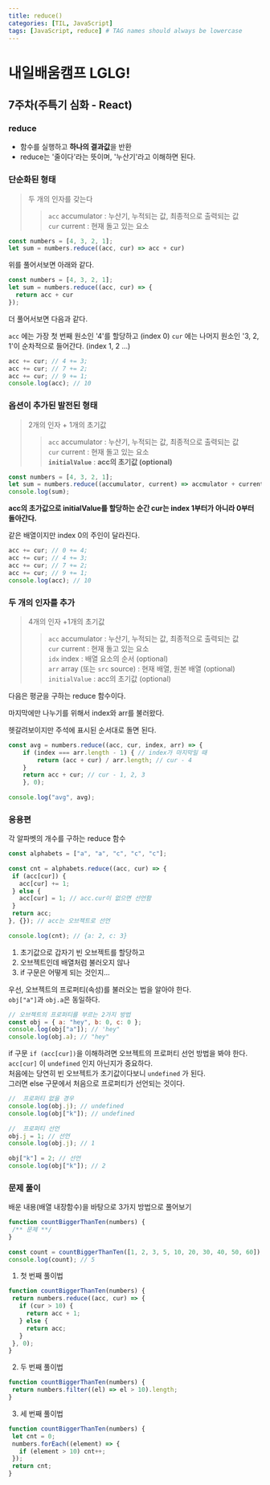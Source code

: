 ```yaml
---
title: reduce()
categories: [TIL, JavaScript]
tags: [JavaScript, reduce] # TAG names should always be lowercase
---
```


# 내일배움캠프 LGLG!

## 7주차(주특기 심화 - React)

### **reduce**
- 함수를 실행하고 **하나의 결과값**을 반환
- reduce는 '줄이다'라는 뜻이며, '누산기'라고 이해하면 된다.

### **단순화된 형태**

> 두 개의 인자를 갖는다
>> `acc` accumulator : 누산기, 누적되는 값, 최종적으로 출력되는 값<br>
>> `cur` current : 현재 돌고 있는 요소

```js
const numbers = [4, 3, 2, 1];
let sum = numbers.reduce((acc, cur) => acc + cur)
```

위를 풀어서보면 아래와 같다.

```js
const numbers = [4, 3, 2, 1];
let sum = numbers.reduce((acc, cur) => {
  return acc + cur
});
```

더 풀어서보면 다음과 같다.

`acc` 에는 가장 첫 번째 원소인 '4'를 할당하고 (index 0)
`cur` 에는 나머지 원소인 '3, 2, 1'이 순차적으로 들어간다. (index 1, 2 ...)

```js
acc += cur; // 4 += 3;
acc += cur; // 7 += 2;
acc += cur; // 9 += 1;
console.log(acc); // 10
```

### **옵션이 추가된 발전된 형태**

> 2개의 인자 + 1개의 초기값
>> `acc` accumulator : 누산기, 누적되는 값, 최종적으로 출력되는 값<br>
>> `cur` current : 현재 돌고 있는 요소<br>
>> **`initialValue`** : **acc의 초기값 (optional)**

```js
const numbers = [4, 3, 2, 1];
let sum = numbers.reduce((accumulator, current) => accmulator + current, 0);
console.log(sum);
```
**acc의 초가값으로 initialValue를 할당하는 순간 cur는 index 1부터가 아니라 0부터 돌아간다.**

같은 배열이지만 index 0의 주인이 달라진다.
```js
acc += cur; // 0 += 4;
acc += cur; // 4 += 3;
acc += cur; // 7 += 2;
acc += cur; // 9 += 1;
console.log(acc); // 10
```

### **두 개의 인자를 추가**

> 4개의 인자 +1개의 초기값
>> `acc` accumulator : 누산기, 누적되는 값, 최종적으로 출력되는 값<br>
>> `cur` current : 현재 돌고 있는 요소<br>
>> `idx` index : 배열 요소의 순서 (optional)<br>
>> `arr` array (또는 `src` source) : 현재 배열, 원본 배열 (optional)<br>
>> `initialValue` : acc의 초기값 (optional)

다음은 평균을 구하는 reduce 함수이다.

마지막에만 나누기를 위해서 index와 arr를 불러왔다.

헷갈려보이지만 주석에 표시된 순서대로 돌면 된다.

```js
const avg = numbers.reduce((acc, cur, index, arr) => {
	if (index === arr.length - 1) { // index가 마지막일 때
		return (acc + cur) / arr.length; // cur - 4
	}
	return acc + cur; // cur - 1, 2, 3
	}, 0);
ㅤ
console.log("avg", avg);
```

### **응용편**

각 알파벳의 개수를 구하는 reduce 함수
```js
const alphabets = ["a", "a", "c", "c", "c"];
 ㅤ
const cnt = alphabets.reduce((acc, cur) => {
 if (acc[cur]) {
   acc[cur] += 1;
 } else {
   acc[cur] = 1; // acc.cur이 없으면 선언함
 }
 return acc;
}, {}); // acc는 오브젝트로 선언
 ㅤ
console.log(cnt); // {a: 2, c: 3}
```

1) 초기값으로 갑자기 빈 오브젝트를 할당하고
2) 오브젝트인데 배열처럼 불러오지 않나
3) if 구문은 어떻게 되는 것인지...

우선, 오브젝트의 프로퍼티(속성)를 불러오는 법을 알아야 한다.<br>
`obj["a"]`과 `obj.a`은 동일하다.

```js
// 오브젝트의 프로퍼티를 부르는 2가지 방법
const obj = { a: "hey", b: 0, c: 0 };
console.log(obj["a"]); // 'hey"
console.log(obj.a); // "hey"
```

if 구문 `if (acc[cur])`을 이해하려면 오브젝트의 프로퍼티 선언 방법을 봐야 한다.<br>
`acc[cur]` 이 `undefined` 인지 아닌지가 중요하다.<br>
처음에는 당연히 빈 오브젝트가 초기값이다보니 `undefined` 가 된다.<br>
그러면 else 구문에서 처음으로 프로퍼티가 선언되는 것이다.

```js
//  프로퍼티 없을 경우
console.log(obj.j); // undefined
console.log(obj["k"]); // undefined
 ㅤ
//  프로퍼티 선언
obj.j = 1; // 선언
console.log(obj.j); // 1
 ㅤ
obj["k"] = 2; // 선언
console.log(obj["k"]); // 2
```

### **문제 풀이**

배운 내용(배열 내장함수)을 바탕으로 3가지 방법으로 풀어보기

```js
function countBiggerThanTen(numbers) {
 /** 문제 **/
}
  ㅤ
const count = countBiggerThanTen([1, 2, 3, 5, 10, 20, 30, 40, 50, 60]);
console.log(count); // 5
```

1) 첫 번째 풀이법

```js
function countBiggerThanTen(numbers) {
 return numbers.reduce((acc, cur) => {
   if (cur > 10) {
     return acc + 1;
   } else {
     return acc;
   }
 }, 0);
}
```

2) 두 번째 풀이법

```js
function countBiggerThanTen(numbers) {
 return numbers.filter((el) => el > 10).length;
}
```

3) 세 번째 풀이법

```js
function countBiggerThanTen(numbers) {
 let cnt = 0;
 numbers.forEach((element) => {
   if (element > 10) cnt++;
 });
 return cnt;
}
```